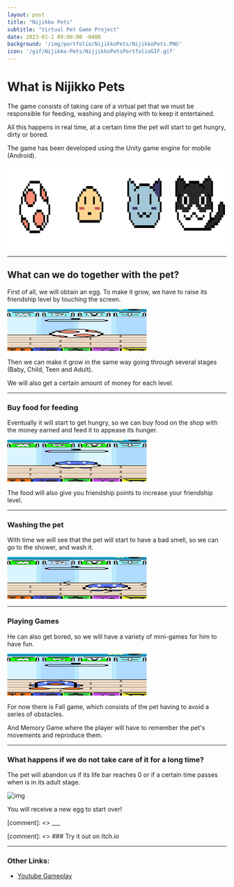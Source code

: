 ```yaml
---
layout: post
title: "Nijikko Pets"
subtitle: "Virtual Pet Game Project"
date: 2023-01-1 09:00:00 -0400
background: '/img/portfolio/NijikkoPets/NijikkoPets.PNG'
icon: '/gif/Nijikko-Pets/NijjikkoPetsPortfolioGIF.gif'
---
```


# What is Nijikko Pets

The game consists of taking care of a virtual pet that we must be responsible for feeding, washing and playing with to keep it entertained.

All this happens in real time, at a certain time the pet will start to get hungry, dirty or bored.

The game has been developed using the Unity game engine for mobile (Android).

<img src="/gif/Nijikko-Pets/NijjikkoPetsPortfolioGIF.gif" alt="img" class="responsive-gif" width="640" height="192"/>

___

## What can we do together with the pet?

First of all, we will obtain an egg. To make it grow, we have to raise its friendship level by touching the screen.

<img src="/gif/Nijikko-Pets/EggLevelUp.gif" alt="img" class="responsive-img" width="320" height="96"/>

Then we can make it grow in the same way going through several stages (Baby, Child, Teen and Adult).

We will also get a certain amount of money for each level.

___

### Buy food for feeding

Eventually it will start to get hungry, so we can buy food on the shop with the money earned and feed it to appease its hunger.

<img src="/gif/Nijikko-Pets/FeedPet.gif" alt="img" class="responsive-img" width="320" height="96"/>

The food will also give you friendship points to increase your friendship level.

___

### Washing the pet

With time we will see that the pet will start to have a bad smell, so we can go to the shower, and wash it.

<img src="/gif/Nijikko-Pets/WashPet.gif" alt="img" class="responsive-img" width="320" height="96"/>

___

### Playing Games

He can also get bored, so we will have a variety of mini-games for him to have fun.

<img src="/gif/Nijikko-Pets/PlayPet.gif" alt="img" class="responsive-img" width="320" height="96"/>

For now there is Fall game, which consists of the pet having to avoid a series of obstacles.

And Memory Game where the player will have to remember the pet's movements and reproduce them.

___

### What happens if we do not take care of it for a long time?

The pet will abandon us if its life bar reaches 0 or if a certain time passes when is in its adult stage.

<img src="/gif/Nijikko-Pets/PetDie.gif" alt="img" class="responsive-img" width="320" height="96"/>

You will receive a new egg to start over!

[comment]: <> ___

[comment]: <> ### Try it out on Itch.io

___
 
### Other Links:

- [Youtube Gameplay](https://youtu.be/UYke-HpqkDE)
